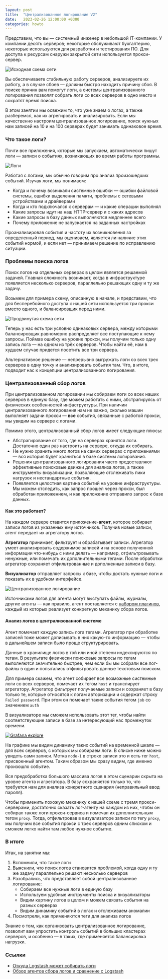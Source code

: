 ```yaml
---
layout: post
title:  "Централизованное логирование V2"
date:   2023-02-26 12:00:00 +0300
categories: howto
---
```


Представим, что вы — системный инженер в небольшой IT-компании. У компании десять серверов; некоторые обслуживают бухгалтерию, некоторые используются для разработки и тестирования ПО. Для доступа к ресурсам снаружи закрытой сети используется прокси-сервер.

![Исходная схема сети](https://galex-do.github.io/pages/assets/images/logging_scheme1.png "Исходная схема сети")

Вы обеспечиваете стабильную работу серверов, анализируете их работу, а в случае сбоев — должны быстро находить причину сбоя. В поиске причин вам помогут логи, а системы централизованного логирования позволят собрать логи со всех серверов в одно место и сократят время поиска.

В этом занятии мы освежим то, что уже знаем о логах, а также разберемся, как их агрегировать и анализировать. Если мы качественно настроим централизованное логирование, поиск нужных нам записей на 10 и на 100 серверах будет занимать одинаковое время.

### Что такое логи?

Почти все приложения, которые мы запускаем, автоматически пишут логи — записи о событиях, возникающих во время работы программы.

![Логи](https://galex-do.github.io/pages/assets/images/logging_ss1.png "Логи")

Работая с логами, мы обычно говорим про анализ произошедших событий. Изучая логи, мы понимаем:

- Когда и почему возникали системные ошибки — ошибки файловой системы, ошибки выделения памяти, проблемы с сетевыми устройствами и драйверами
- Когда и кто подключался к серверам — и какие операции выполнял
- Какие запросы идут на наш HTTP-сервер и с каких адресов
- Какие запросы в базу данных выполняются медленнее всего
- Почему приложение не запускается на заданных настройках

Проанализировав события и частоту их возникновения за определенный период, мы оцениваем, является ли наличие этих событий нормой, и если нет — принимаем решение по исправлению ситуации.

### Проблемы поиска логов

Поиск логов на отдельных серверах в целом является решаемой задачей. Главная сложность возникает, когда в инфраструктуре появляется несколько серверов, параллельно решающих одну и ту же задачу.

Возьмем для примера схему, описанную в начале, и представим, что для бесперебойного доступа к нашей сети используется три прокси вместо одного, и балансировщик перед ними.

![Продвинутая схема сети](https://galex-do.github.io/pages/assets/images/logging_scheme2.png "Продвинутая схема сети")

Теперь у нас есть три условно одинаковых сервера, между которыми балансировщик равномерно распределяет все поступающие к нему запросы. Поймав ошибку на уровне прокси, мы получим только одну запись лога — на одном из трёх серверов. Чтобы найти её, нам в худшем случае придется посетить все три сервера.

Альтернативное решение — непрерывно выгружать логи со всех трех серверов в одну точку и анализировать события там. Что, в итоге, подводит нас к концепции централизованного логирования.

### Централизованный сбор логов

При централизованном логировании мы собираем логи со всех наших серверов в единую базу, где можем работать с ними, абстрагируясь от физических особенностей инфаструктуры. При наличии централизованного логирования нам не важно, сколько машин выполняет задачи прокси — **все** события, связанные с работой прокси, мы увидим на сервере с логами.

Помимо этого, централизованный сбор логов имеет следующие плюсы:

- Абстрагирование от того, где на серверах хранятся логи. Достаточно один раз настроить на сервере, откуда их собирать.
- Не нужно хранить много логов на самих серверах с приложениями — вся история будет храниться в базе системы логирования.
- Решения централизованного логирования часто предоставляют эффективные поисковые движки для анализа логов, а также инструменты визуализации, позволяющие отслеживать пики нагрузок и нестандартные события.
- Появляется целостная картина событий на уровне инфраструктуры. Мы можем отследить, как запрос прошел через прокси, был обработан приложением, и как приложение отправило запрос к базе данных.

#### Как это работает?

На каждом сервере ставится приложение-**агент**, которое собирает записи логов из указанных ему источников. Получив новые записи, агент передает их агрегатору логов.

**Агрегатор** принимает, фильтрует и обрабатывает записи. Агрегатор умеет анализировать содержимое записей и на основе полученной информации что-нибудь с ними делать — например, отфильтровывать ненужные, или помечать их дополнительными тегами. После обработки агрегатор сохраняет отфильтрованные и дополненные записи в базу.

**Визуализатор** отправляет запросы к базе, чтобы достать нужные логи и показать их в удобном интерфейсе.

![Централизованное логирование](https://galex-do.github.io/pages/assets/images/centralized_logging.png "Централизованное логирование")

Источниками логов для агента могут выступать файлы, журналы, другие агенты — как правило, агент поставляется с [набором плагинов](https://www.elastic.co/guide/en/beats/filebeat/current/configuration-filebeat-options.html), каждый из которых реализует конкретную механику сбора логов.

#### Анализ логов в централизованной системе

Агент помечает каждую запись лога тегами. Агрегатор при обработке записей тоже может дописывать в них какую-то информацию — чтобы в дальнейшем записи было проще структурировать.

Данные в хранилище логов в той или иной степени индексируются по тегам. В результате физически поисковые запросы по тегам выполняются значительно быстрее, чем если бы мы собрали все лог-файлы в один и попытались отфильтровать данные текстовым поиском.

Для примера скажем, что агент собирает все возможные системные логи со всех серверов, помечает их тегом `host` и транслирует агрегатору. Агрегатор фильтрует получаемые записи и сохраняет в базу только те, которые относятся к логам авторизации и содержат строку `Failed password`. При этом он помечает такие события тегом `job` со значением `auth`

В визуализаторе мы сможем использовать этот тег, чтобы найти соответствующие записи в базе за интересующий нас промежуток времени.

[![Grafana explore](https://galex-do.github.io/pages/assets/images/grafana_explore_auth.png "Grafana explore")](https://galex-do.github.io/pages/assets/images/grafana_explore_auth.png)

На графике мы видим динамику таких событий на временной шкале — для всех серверов, с которых мы собираем логи. В списке ниже можно увидеть сами записи. Метка `node-1` в строке записи это и есть тег `host`, присвоенный агентом. Таким образом мы сразу видим, где именно произошло событие.

Вся предобработка большого массива логов в этом сценарии скрыта на уровне агента и агрегатора. В базу сохраняется только то, что требуется нам для анализа конкретного сценария (неправильный ввод пароля).

Чтобы применить похожую механику к нашей схеме с тремя прокси-серверами, достаточно сказать лог-агенту на каждом из них, чтобы он собирал также логи прокси-сервиса и помечал их дополнительным тегом `proxy`. Тогда, отфильтровав в визуализаторе записи по тегу `proxy`, мы получим все события прокси с трех серверов одним списком и сможем легко найти там любое нужное событие.

### В итоге

Итак, на занятии мы:

1. Вспомнили, что такое логи
2. Выяснили, что поиск логов становится проблемой, когда одну и ту же задачу параллельно решают несколько серверов
3. Разобрались, что представляет собой централизованное логирование:
    * Собираем все нужные логи в единую базу
    * Используем удобные инструменты поиска и визуализаторы
    * Видим картину логов в целом и можем связать события на разных серверах
    * Видим динамику событий в логах и отслеживаем аномалии
4. Посмотрели, как применяются теги для анализа логов

Знание о том, как организовать централизованное логирование, позволит вам упростить контроль событий в больших кластерах серверов, и особенно — в таких, где применяется балансировка нагрузки.

### Ссылки

* [Откуда Logstash может собирать логи](https://www.elastic.co/guide/en/logstash/current/input-plugins.html)
* [Обзор агентов сбора логов и сравнение с Logstash](https://dev.to/max_kray/top-5-open-source-log-shippers-alternatives-to-logstash-in-2022-5f24)
